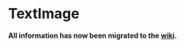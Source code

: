 # TextImage

**All information has now been migrated to the [wiki](https://github.com/awesome-llama/TextImage/wiki).**